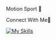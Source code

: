 Motion Sport 👋

Connect With Me🤝




[![My Skills](https://skillicons.dev/icons?i=js,html,css,wasm,instagram)](https://skillicons.dev)

